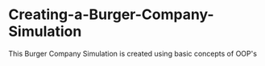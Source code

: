# Creating-a-Burger-Company-Simulation
This Burger Company Simulation is created using basic concepts of OOP's
